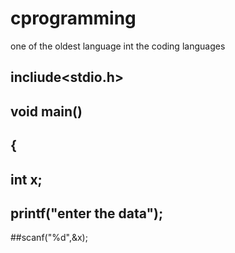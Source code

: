 # cprogramming
one of the oldest language int the coding languages
## incliude<stdio.h>
## void main()
## {
## int x;
## printf("enter the data");
##scanf("%d",&x);

